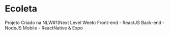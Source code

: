 # Ecoleta
Projeto Criado na NLW#1(Next Level Week)
Front-end - ReactJS
Back-end - NodeJS
Mobile - ReactNative & Expo
